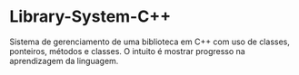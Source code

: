 # Library-System-C++ 
Sistema de gerenciamento de uma biblioteca em C++ com uso de classes, ponteiros, métodos e classes. O intuito é mostrar progresso na aprendizagem da linguagem.
